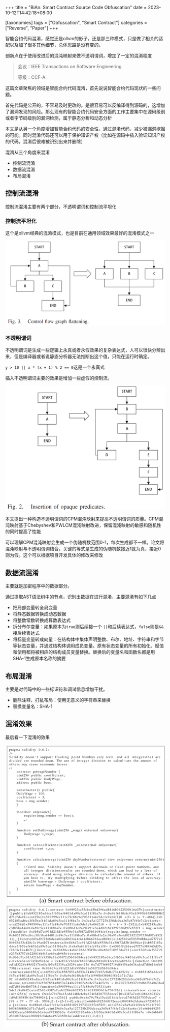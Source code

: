 +++
title = "BiAn: Smart Contract Source Code Obfuscation"
date = 2023-10-12T14:42:18+08:00

[taxonomies]
tags = ["Obfuscation", "Smart Contract"]
categories = ["Reverse", "Paper"]
+++

智能合约代码混淆，感觉还是ollvm的影子，还是那三种模式，只是做了相关的适配以及加了很多其他细节，总体思路是没有变的。

创新点在于使用改进后的混沌映射来做不透明谓词，增加了一定的混淆程度

> 会议：IEEE Transactions on Software Engineering
>
> 等级：CCF-A

<!-- more -->

这篇文章聚焦的领域是智能合约代码混淆，首先说说智能合约代码现状的一些问题。

首先代码是公开的，不容易及时更改的。是很容易可以反编译得到源码的，这增加了漏洞发现的风险。那么现有的智能合约代码安全方面的工作主要集中在源码级别或者字节码级别的漏洞检测，属于静态分析和动态分析

本文是从另一个角度增加智能合约代码的安全性，通过混淆代码，减少被漏洞挖掘的可能。同时混淆代码还可以用于保护知识产权（比如在源码中插入验证知识产权的代码，混淆后很难被识别出来并删除）

混淆从三个角度来混淆

+ 控制流混淆
+ 数据流混淆
+ 布局混淆



## 控制流混淆

控制流混淆主要有两个部分，不透明谓词和控制流平坦化

### 控制流平坦化

这个是ollvm经典的混淆模式，也是目前在通用领域效果最好的混淆模式之一

![image-20231012111728772](https://raw.githubusercontent.com/Military-axe/imgtable/main/202310121439037.png)

### 不透明谓词

不透明谓词是生成一些逻辑上永真或者永假效果的复杂表达式，人可以很快分辨出来，但是编译器或者说静态分析器无法推断出这个值，只能在运行时确定。

`y > 10 || x * (x + 1) % 2 == 0`这是一个永真式

插入不透明谓词主要的效果是增加一些虚假的控制流。

![image-20231012112233726](https://raw.githubusercontent.com/Military-axe/imgtable/main/202310121439830.png)

本文提出一种构造不透明谓词的CPM混沌映射来提高不透明谓词的质量。CPM混沌映射基于Chebyshev和PWLCM混沌映射改进，保留混沌映射的敏感和随机性的同时提高了性能

可以理解CPM混沌映射会生成一个伪随机数范围0-1，每次生成都不一样。论文将混沌映射与不透明谓词结合，关键的等式是生成的伪随机数接近1就为真，接近0则为假。这个可以根据项目开发具体的修改来修改

## 数据流混淆

主要就是加密程序中的数据部分。

通过提取AST语法树中的节点，识别出数据在进行混淆，主要混淆有如下几点

+ 把局部变量转全局变量
+ 将静态数据转换成动态数据
+ 将整数常数转换成算数表达式
+ 拆分布尔变量：如果原本为`true`则后续接一个 `||`和后续表达式，`false`则是`&&`接后续表达式
+ 将标量变量转成向量：在结构体中集体声明整数、布尔、地址、字符串和字节等状态变量，并通过结构体调用成员变量。原有状态变量的所有初始化、赋值和使用都将被相应的结构成员变量替换。替换后的变量名和函数名都是用SHA-1生成原本名称的摘要

## 布局混淆

主要是对代码中的一些标识符和调试信息增加干扰。

- 删除注释，打乱布局：使用无意义的字符串来替换
- 替换变量名：SHA-1

## 混淆效果

最后看一下混淆的效果

![image-20231012142843126](https://raw.githubusercontent.com/Military-axe/imgtable/main/202310121439215.png)